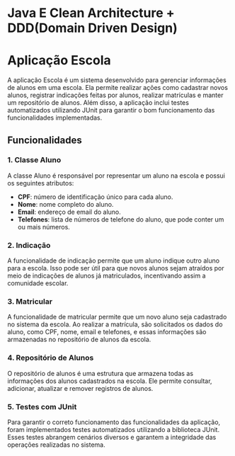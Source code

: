 # Java E Clean Architecture + DDD(Domain Driven Design)

# Aplicação Escola

A aplicação Escola é um sistema desenvolvido para gerenciar informações de alunos em uma escola. Ela permite realizar ações como cadastrar novos alunos, registrar indicações feitas por alunos, realizar matrículas e manter um repositório de alunos. Além disso, a aplicação inclui testes automatizados utilizando JUnit para garantir o bom funcionamento das funcionalidades implementadas.

## Funcionalidades

### 1. Classe Aluno

A classe Aluno é responsável por representar um aluno na escola e possui os seguintes atributos:

- **CPF**: número de identificação único para cada aluno.
- **Nome**: nome completo do aluno.
- **Email**: endereço de email do aluno.
- **Telefones**: lista de números de telefone do aluno, que pode conter um ou mais números.

### 2. Indicação

A funcionalidade de indicação permite que um aluno indique outro aluno para a escola. Isso pode ser útil para que novos alunos sejam atraídos por meio de indicações de alunos já matriculados, incentivando assim a comunidade escolar.

### 3. Matricular

A funcionalidade de matricular permite que um novo aluno seja cadastrado no sistema da escola. Ao realizar a matrícula, são solicitados os dados do aluno, como CPF, nome, email e telefones, e essas informações são armazenadas no repositório de alunos da escola.

### 4. Repositório de Alunos

O repositório de alunos é uma estrutura que armazena todas as informações dos alunos cadastrados na escola. Ele permite consultar, adicionar, atualizar e remover registros de alunos.

### 5. Testes com JUnit

Para garantir o correto funcionamento das funcionalidades da aplicação, foram implementados testes automatizados utilizando a biblioteca JUnit. Esses testes abrangem cenários diversos e garantem a integridade das operações realizadas no sistema.

